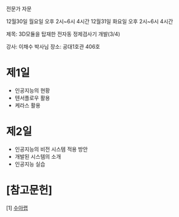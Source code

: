 전문가 자문


12월30일 월요일 오후 2시~6시 4시간
12월31일 화요일 오후 2시~6시 4시간

제목: 3D모듈을 탑재한 전자동 정제검사기 개발(3/4)

강사: 이채수 박사님
장소: 공대1호관 406호

# 제1일
- 인공지능의 현황
- 텐서플로우 활용
- 케라스 활용

# 제2일
- 인공지능의 비전 시스템 적용 방안
- 개발된 시스템의 소개
- 인공지능 실습

# [참고문헌]
[1] [수아랩](https://youtu.be/cL6bE5eBlYw)
